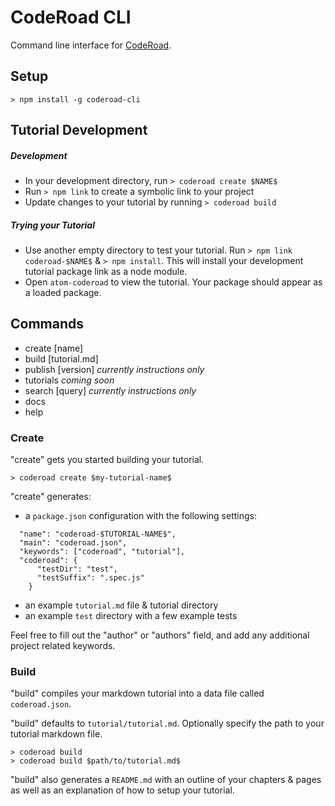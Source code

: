 # CodeRoad CLI
Command line interface for [CodeRoad](http://coderoad.github.io).

## Setup

```
> npm install -g coderoad-cli
```

## Tutorial Development

##### Development

* In your development directory, run `> coderoad create $NAME$`
* Run `> npm link` to create a symbolic link to your project
* Update changes to your tutorial by running `> coderoad build`

##### Trying your Tutorial

* Use another empty directory to test your tutorial. Run `> npm link coderoad-$NAME$` & `> npm install`. This will install your development tutorial package link as a node module.
* Open `atom-coderoad` to view the tutorial. Your package should appear as a loaded package.


## Commands
- create [name]
- build [tutorial.md]
- publish [version]   _currently instructions only_
- tutorials           _coming soon_
- search [query]      _currently instructions only_
- docs
- help

### Create

"create" gets you started building your tutorial.

```
> coderoad create $my-tutorial-name$
```

"create" generates:

* a `package.json` configuration with the following settings:

```
  "name": "coderoad-$TUTORIAL-NAME$",
  "main": "coderoad.json",
  "keywords": ["coderoad", "tutorial"],
  "coderoad": {
      "testDir": "test",
      "testSuffix": ".spec.js"
    }
```

* an example `tutorial.md` file & tutorial directory
* an example `test` directory with a few example tests

Feel free to fill out the "author" or "authors" field, and add any additional
project related keywords.

### Build

"build" compiles your markdown tutorial into a data file called `coderoad.json`.

"build" defaults to `tutorial/tutorial.md`. Optionally specify the path to your tutorial markdown file.

```
> coderoad build
> coderoad build $path/to/tutorial.md$
```

"build" also generates a `README.md` with an outline of your chapters & pages
as well as an explanation of how to setup your tutorial.
